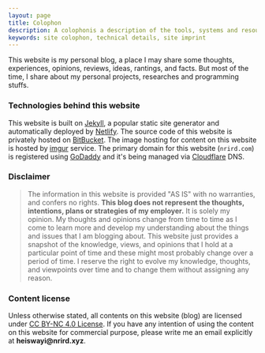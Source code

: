 ```yaml
---
layout: page
title: Colophon
description: A colophonis a description of the tools, systems and resources used to create the Web site and keep it operational.
keywords: site colophon, technical details, site imprint
---
```


This website is my personal blog, a place I may share some thoughts, experiences, opinions, reviews, ideas, rantings, and facts. But most of the time, I share about my personal projects, researches and programming stuffs.

### Technologies behind this website

This website is built on [Jekyll](http://jekyllrb.com), a popular static site generator and automatically deployed by [Netlify](https://www.netlify.com/). The source code of this website is privately hosted on [BitBucket](https://bitbucket.org/heiswayi/). The image hosting for content on this website is hosted by [imgur](https://imgur.com/) service. The primary domain for this website (`nrird.com`) is registered using [GoDaddy](https://www.godaddy.com/) and it's being managed via [Cloudflare](https://www.cloudflare.com/) DNS.

### Disclaimer

> The information in this website is provided "AS IS" with no warranties, and confers no rights. **This blog does not represent the thoughts, intentions, plans or strategies of my employer.** It is solely my opinion. My thoughts and opinions change from time to time as I come to learn more and develop my understanding about the things and issues that I am blogging about. This website just provides a snapshot of the knowledge, views, and opinions that I hold at a particular point of time and these might most probably change over a period of time. I reserve the right to evolve my knowledge, thoughts, and viewpoints over time and to change them without assigning any reason.

### Content license

Unless otherwise stated, all contents on this website (blog) are licensed under [CC BY-NC 4.0 License](https://creativecommons.org/licenses/by-nc/4.0/). If you have any intention of using the content on this website for commercial purpose, please write me an email explicitly at <strong>heiswayi<span style="display:none">-antispam-</span>@<span style="display:none">-antispam-</span>nrird.xyz</strong>.
